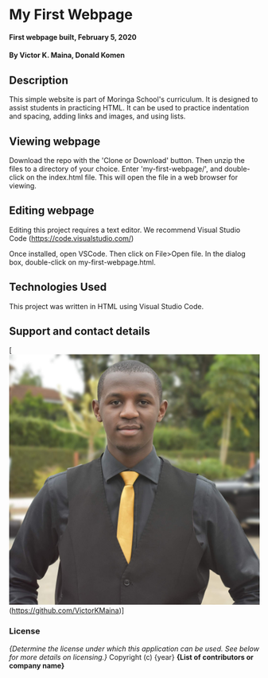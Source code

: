 # My First Webpage
#### First webpage built, February 5, 2020
#### By Victor K. Maina, Donald Komen
## Description
This simple website is part of Moringa School's curriculum. It is designed to assist students in practicing HTML. It can be used to practice indentation and spacing, adding links and images, and using lists.

## Viewing webpage
Download the repo with the 'Clone or Download' button. Then unzip the files to a directory of your choice. Enter 'my-first-webpage/', and double-click on the index.html file. This will open the file in a web browser for viewing.

## Editing webpage
Editing this project requires a text editor. We recommend Visual Studio Code (https://code.visualstudio.com/)

Once installed, open VSCode. Then click on File>Open file.
In the dialog box, double-click on my-first-webpage.html.

## Technologies Used
This project was written in HTML using Visual Studio Code.
## Support and contact details
[![Victor K. Maina](images/profile_pic.jpg)(https://github.com/VictorKMaina)]
### License
*{Determine the license under which this application can be used.  See below for more details on licensing.}*
Copyright (c) {year} **{List of contributors or company name}**